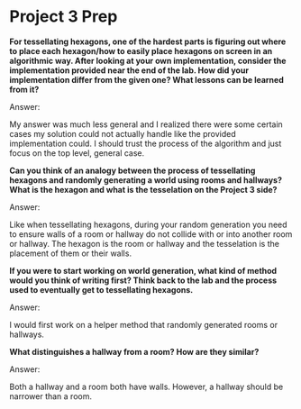 # Project 3 Prep

**For tessellating hexagons, one of the hardest parts is figuring out where to place each hexagon/how to easily place hexagons on screen in an algorithmic way.
After looking at your own implementation, consider the implementation provided near the end of the lab.
How did your implementation differ from the given one? What lessons can be learned from it?**

Answer:

My answer was much less general and I realized there were some certain cases my solution could not actually handle like the provided implementation could. I should trust the process of the algorithm and just focus on the top level, general case.

**Can you think of an analogy between the process of tessellating hexagons and randomly generating a world using rooms and hallways?
What is the hexagon and what is the tesselation on the Project 3 side?**

Answer:

Like when tessellating hexagons, during your random generation you need to ensure walls of a room or hallway do not collide with or into another room or hallway. The hexagon is the room or hallway and the tesselation is the placement of them or their walls.

**If you were to start working on world generation, what kind of method would you think of writing first? 
Think back to the lab and the process used to eventually get to tessellating hexagons.**

Answer:

I would first work on a helper method that randomly generated rooms or hallways.

**What distinguishes a hallway from a room? How are they similar?**

Answer:

Both a hallway and a room both have walls. However, a hallway should be narrower than a room.
